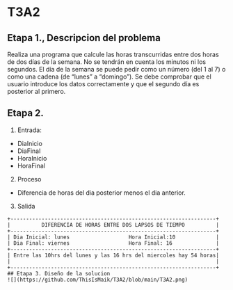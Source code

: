 # T3A2

## Etapa 1., Descripcion del problema
Realiza una programa que calcule las horas transcurridas entre dos horas de dos días de la semana. No se tendrán en cuenta los minutos ni los segundos. El día de la semana se puede pedir como un número (del 1 al 7) o como una cadena (de “lunes” a “domingo”). Se debe comprobar que el usuario introduce los datos correctamente y que el segundo día es posterior al primero.

## Etapa 2.
1. Entrada:
 - DiaInicio
 - DiaFinal
 - HoraInicio
 - HoraFinal
2. Proceso
 - Diferencia de horas del dia posterior menos el dia anterior.
 3. Salida
 ~~~
 +------------------------------------------------------------------+
 |          DIFERENCIA DE HORAS ENTRE DOS LAPSOS DE TIEMPO          |                                                       
 +------------------------------------------------------------------+
 | Dia Inicial: lunes                   Hora Inicial:10             |                
 | Dia Final: viernes                   Hora Final: 16              |                     
 +------------------------------------------------------------------+
 | Entre las 10hrs del lunes y las 16 hrs del miercoles hay 54 horas|                                                                
 |                                                                  |
 +------------------------------------------------------------------+
## Etapa 3. Diseño de la solucion
![](https://github.com/ThisIsMaik/T3A2/blob/main/T3A2.png)
